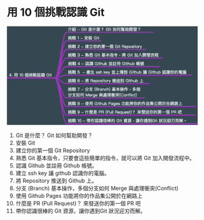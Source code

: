# 用 10 個挑戰認識 Git

![](./media/mindmap.png)

1. Git 是什麼？ Git 如何幫助開發？
2. 安裝 Git
3. 建立你的第一個 Git Repository
4. 熟悉 Git 基本指令，只要會這些簡單的指令，就可以將 Git 加入開發流程中。
5. 認識 Github 並註冊 Github 帳號。
6. 建立 ssh key 讓 github 認識你的電腦。
7. 將 Repository 推送到 Github 上。
8. 分支 (Branch) 基本操作，多個分支如何 Merge 與處理衝突(Conflict)
9. 使用 Github Pages 功能將你的作品集公開於在網路上
10. 什麼是 PR (Pull Request)？ 來發送你的第一個 PR 吧
11. 帶你認識很棒的 Git 資源，讓你遇到Git 狀況迎刃而解。
